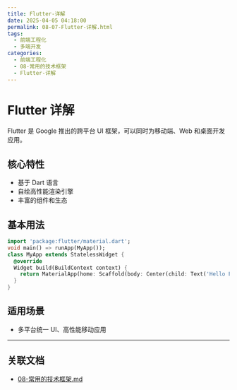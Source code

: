 ```yaml
---
title: Flutter-详解
date: 2025-04-05 04:18:00
permalink: 08-07-Flutter-详解.html
tags:
  - 前端工程化
  - 多端开发
categories:
  - 前端工程化
  - 08-常用的技术框架
  - Flutter-详解
---
```


# Flutter 详解

Flutter 是 Google 推出的跨平台 UI 框架，可以同时为移动端、Web 和桌面开发应用。

## 核心特性

- 基于 Dart 语言
- 自绘高性能渲染引擎
- 丰富的组件和生态

## 基本用法

```dart
import 'package:flutter/material.dart';
void main() => runApp(MyApp());
class MyApp extends StatelessWidget {
  @override
  Widget build(BuildContext context) {
    return MaterialApp(home: Scaffold(body: Center(child: Text('Hello Flutter'))));
  }
}
```

## 适用场景

- 多平台统一 UI、高性能移动应用

---

## 关联文档

- [08-常用的技术框架.md](08-常用的技术框架.html)